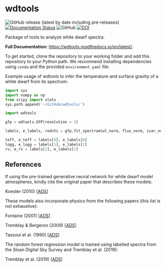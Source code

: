 # wdtools
![GitHub release (latest by date including pre-releases)](https://img.shields.io/github/v/release/vedantchandra/wdtools?include_prereleases)
[![Documentation Status](https://readthedocs.org/projects/wdtools/badge/?version=latest)](https://wdtools.readthedocs.io/en/latest/?badge=latest)
![GitHub](https://img.shields.io/github/license/vedantchandra/wdtools)
[![DOI](https://zenodo.org/badge/DOI/10.5281/zenodo.3828007.svg)](https://doi.org/10.5281/zenodo.3828007)

Package of tools to analyze white dwarf spectra. 

**Full Documentation:** https://wdtools.readthedocs.io/en/latest/. 

To get started, clone the repository to your working folder and add this repository to your Python path. We recommend installing dependencies using ``conda`` and the provided ``environment.yaml`` file. 

Example usage of wdtools to infer the temperature and surface gravity of a white dwarf from its spectrum:

``` python
import sys
import numpy as np
from scipy import stats
sys.path.append('~/GitHub/wdtools/')

import wdtools

gfp = wdtools.GFP(resolution = 3)

labels, e_labels, redchi = gfp.fit_spectrum(wl_norm, flux_norm, ivar_norm, init = 'de', make_plot = True)

teff, e_teff = labels[0], e_labels[0]
logg, e_logg = labels[1], e_labels[1]
rv, e_rv = labels[2], e_labels[2]
```

## References

If using the pre-trained generative neural network for white dwarf model atmospheres, kindly cite the original paper that describes these models: 

Koester (2010) [[ADS](https://ui.adsabs.harvard.edu/abs/2010MmSAI..81..921K/abstract)]

These models also incorporate physics from the following papers (this list is not exhaustive):

Fontaine (2001) [[ADS](https://ui.adsabs.harvard.edu/abs/2001PASP..113..409F/abstract)]

Tremblay & Bergeron (2009) [[ADS](https://ui.adsabs.harvard.edu/abs/2009ApJ...696.1755T/abstract)]

Tassoul et al. (1990) [[ADS](https://ui.adsabs.harvard.edu/abs/1990ApJS...72..335T/abstract)]

The random forest regression model is trained using labelled spectra from the Sloan Digital Sky Survey and Tremblay et al. (2019):

Tremblay et al. (2019) [[ADS](https://ui.adsabs.harvard.edu/abs/2019MNRAS.482.5222T/abstract)]


